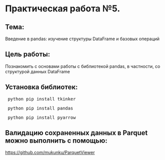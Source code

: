 # Практическая работа №5. 
## Тема: 
Введение в pandas: изучение структуры DataFrame и базовых операций
## Цель работы: 
Познакомить с основами работы с библиотекой pandas, в частности, со структурой данных DataFrame
## Установка библиотек:
<pre> python pip install tkinker </pre>
<pre> python pip install pandas </pre>
<pre> python pip install pyarrow </pre>
## Валидацию сохраненных данных в Parquet можно выполнить с помощью:
https://github.com/mukunku/ParquetViewer
